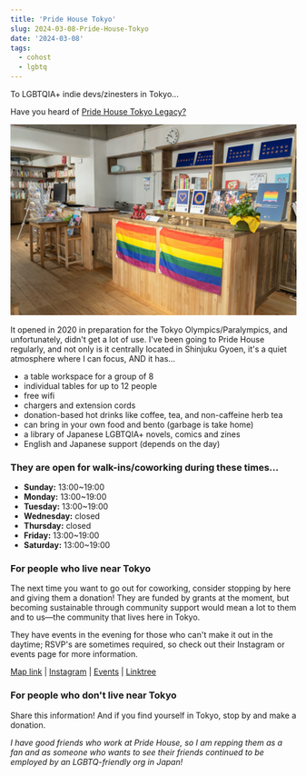 ```yaml
---
title: 'Pride House Tokyo'
slug: 2024-03-08-Pride-House-Tokyo
date: '2024-03-08'
tags:
  - cohost
  - lgbtq
---
```


To LGBTQIA+ indie devs/zinesters in Tokyo...

Have you heard of [Pride House Tokyo Legacy?](https://pridehouse.jp/legacy/)

![An image of a nice bookstore that hosts LGBTQ+ events.](pht.png)

It opened in 2020 in preparation for the Tokyo Olympics/Paralympics, and unfortunately, didn't get a lot of use. I've been going to Pride House regularly, and not only is it centrally located in Shinjuku Gyoen, it's a quiet atmosphere where I can focus, AND it has...

* a table workspace for a group of 8
* individual tables for up to 12 people
* free wifi
* chargers and extension cords
* donation-based hot drinks like coffee, tea, and non-caffeine herb tea
* can bring in your own food and bento (garbage is take home)
* a library of Japanese LGBTQIA+ novels, comics and zines
* English and Japanese support (depends on the day)

### They are open for walk-ins/coworking during these times...

* **Sunday:** 13:00~19:00
* **Monday:** 13:00~19:00
* **Tuesday:** 13:00~19:00
* **Wednesday:** closed
* **Thursday:** closed
* **Friday:** 13:00~19:00
* **Saturday:** 13:00~19:00

### For people who live near Tokyo

The next time you want to go out for coworking, consider stopping by here and giving them a donation! They are funded by grants at the moment, but becoming sustainable through community support would mean a lot to them and to us—the community that lives here in Tokyo.

They have events in the evening for those who can't make it out in the daytime; RSVP's are sometimes required, so check out their Instagram or events page for more information.

[Map link](https://maps.app.goo.gl/43Y9Zg6358ZGHyCt7) | [Instagram](https://www.instagram.com/pridehousetokyo/) | [Events](https://pridehouse.jp/legacy/event/) | [Linktree](https://linktr.ee/pridehousetokyolegacy)

### For people who don't live near Tokyo

Share this information! And if you find yourself in Tokyo, stop by and make a donation.

_I have good friends who work at Pride House, so I am repping them as a fan and as someone who wants to see their friends continued to be employed by an LGBTQ-friendly org in Japan!_
